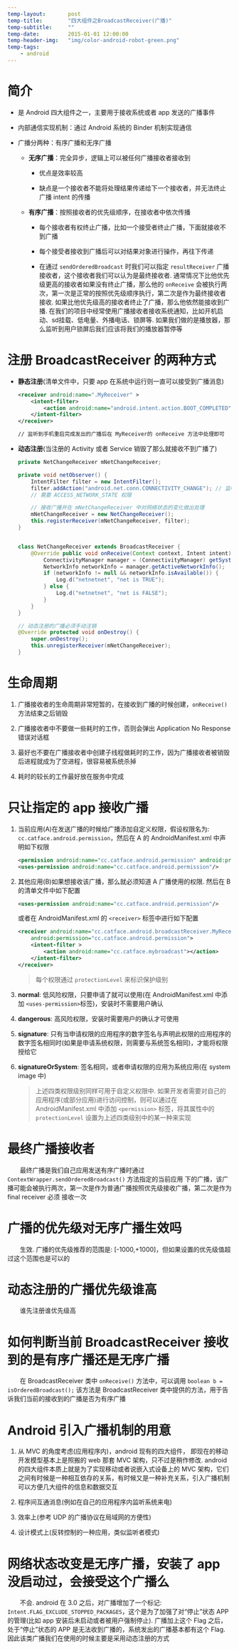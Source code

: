 ```yaml
---
temp-layout:       post
temp-title:        "四大组件之BroadcastReceiver(广播)"
temp-subtitle:     ""
temp-date:         2015-01-01 12:00:00
temp-header-img:   "img/color-android-robot-green.png"
temp-tags:
    - android
---
```


# 简介 

- 是 Android 四大组件之一，主要用于接收系统或者 app 发送的广播事件

- 内部通信实现机制：通过 Android 系统的 Binder 机制实现通信

- 广播分两种：有序广播和无序广播
	
	- **无序广播**：完全异步，逻辑上可以被任何广播接收者接收到

		- 优点是效率较高
		
		- 缺点是一个接收者不能将处理结果传递给下一个接收者，并无法终止广播 intent 的传播

	- **有序广播**：按照接收者的优先级顺序，在接收者中依次传播
	    
	    - 每个接收者有权终止广播，比如一个接受者终止广播，下面就接收不到广播

		- 每个接受者接收到广播后可以对结果对象进行操作，再往下传递
		
		- 在通过 `sendOrderedBroadcast` 时我们可以指定 `resultReceiver` 广播接收者，这个接收者我们可以认为是最终接收者. 通常情况下比他优先级更高的接收者如果没有终止广播，那么他的 `onReceive` 会被执行两次，第一次是正常的按照优先级顺序执行，第二次是作为最终接收者接收. 如果比他优先级高的接收者终止了广播，那么他依然能接收到广播. 在我们的项目中经常使用广播接收者接收系统通知，比如开机启动、sd挂载、低电量、外播电话、锁屏等. 如果我们做的是播放器，那么监听到用户锁屏后我们应该将我们的播放器暂停等

# 注册 BroadcastReceiver 的两种方式

- **静态注册**(清单文件中，只要 app 在系统中运行则一直可以接受到广播消息)
	
	```xml
	<receiver android:name=".MyReceiver" >
		<intent-filter>
			<action android:name="android.intent.action.BOOT_COMPLETED"  />
		</intent-filter>
	</receiver>

	// 监听到手机重启完成发出的广播后在 MyReceiver的 onReceive 方法中处理即可
	```

- **动态注册**(当注册的 Activity 或者 Service 销毁了那么就接收不到广播了)

	```java
	private NetChangeReceiver mNetChangeReceiver;
	
	private void netObserver() {
	    IntentFilter filter = new IntentFilter();
	    filter.addAction("android.net.conn.CONNECTIVITY_CHANGE"); // 监听网络状态的广播
	    // 需要 ACCESS_NETWORK_STATE 权限
	
	    // 接收广播并在 mNetChangeReceiver 中对网络状态的变化做出处理
	    mNetChangeReceiver = new NetChangeReceiver();
	    this.registerReceiver(mNetChangeReceiver, filter);
	}
	
	
	class NetChangeReceiver extends BroadcastReceiver {
	    @Override public void onReceive(Context context, Intent intent) {
	        ConnectivityManager manager = (ConnectivityManager) getSystemService(CONNECTIVITY_SERVICE);
	        NetworkInfo networkInfo = manager.getActiveNetworkInfo();
	        if (networkInfo != null && networkInfo.isAvailable()) {
	            Log.d("netnetnet", "net is TRUE");
	        } else {
	            Log.d("netnetnet", "net is FALSE");
	        }
	    }
	}
	
	// 动态注册的广播必须手动注销
	@Override protected void onDestroy() {
	    super.onDestroy();
	    this.unregisterReceiver(mNetChangeReceiver);
	}
	```

# 生命周期

1. 广播接收者的生命周期非常短暂的，在接收到广播的时候创建，`onReceive()` 方法结束之后销毁

2. 广播接收者中不要做一些耗时的工作，否则会弹出 Application No Response 错误对话框

3. 最好也不要在广播接收者中创建子线程做耗时的工作，因为广播接收者被销毁后进程就成为了空进程，很容易被系统杀掉

4. 耗时的较长的工作最好放在服务中完成

# 只让指定的 app 接收广播

1. 当前应用(A)在发送广播的时候给广播添加自定义权限，假设权限名为: `cc.catface.android.permission`，然后在 A 的 AndroidManifest.xml 中声明如下权限

	```xml
	<permission android:name="cc.catface.android.permission" android:protectionLevel="normal"></permission>
	<uses-permission android:name="cc.catface.android.permission"/> 
	```

2. 其他应用(B)如果想接收该广播，那么就必须知道 A 广播使用的权限. 然后在 B 的清单文件中如下配置

	```xml
	<uses-permission android:name="cc.catface.android.permission"/>
	```

	 或者在 AndroidManifest.xml 的 `<receiver>` 标签中进行如下配置
	
	```xml
	<receiver android:name="cc.catface.android.broadcastReceiver.MyReceiver" 
		android:permission="cc.catface.android.permission">
		<intent-filter >
			<action android:name="cc.catface.mybroadcast"></action>
		</intent-filter>
	</receiver>
	```
          
	> 每个权限通过 `protectionLevel` 来标识保护级别

1. **normal**: 低风险权限，只要申请了就可以使用(在 AndroidManifest.xml 中添加 `<uses-permission>`标签)，安装时不需要用户确认

2. **dangerous**: 高风险权限，安装时需要用户的确认才可使用

3. **signature**: 只有当申请权限的应用程序的数字签名与声明此权限的应用程序的数字签名相同时(如果是申请系统权限，则需要与系统签名相同)，才能将权限授给它

4. **signatureOrSystem**: 签名相同，或者申请权限的应用为系统应用(在 system image 中)

	>上述四类权限级别同样可用于自定义权限中. 如果开发者需要对自己的应用程序(或部分应用)进行访问控制，则可以通过在 AndroidManifest.xml 中添加 `<permission>` 标签，将其属性中的 `protectionLevel` 设置为上述四类级别中的某一种来实现

# 最终广播接收者

&emsp;&emsp;最终广播是我们自己应用发送有序广播时通过 `ContextWrapper.sendOrderedBroadcast()` 方法指定的当前应用 下的广播，该广播可能会被执行两次，第一次是作为普通广播按照优先级接收广播，第二次是作为 final receiver 必须 接收一次

# 广播的优先级对无序广播生效吗

&emsp;&emsp;生效. 广播的优先级推荐的范围是: [-1000,+1000]，但如果设置的优先级值超过这个范围也是可以的

# 动态注册的广播优先级谁高

&emsp;&emsp;谁先注册谁优先级高

# 如何判断当前 BroadcastReceiver 接收到的是有序广播还是无序广播

&emsp;&emsp;在 BroadcastReceiver 类中 `onReceive()` 方法中，可以调用 `boolean b = isOrderedBroadcast();` 该方法是 BroadcastReceiver 类中提供的方法，用于告诉我们当前的接收到的广播是否为有序广播

# Android 引入广播机制的用意

1. 从 MVC 的角度考虑(应用程序内)，android 现有的四大组件， 即现在的移动开发模型基本上是照搬的 web 那套 MVC 架构，只不过是稍作修改. android 的四大组件本质上就是为了实现移动或者说嵌入式设备上的 MVC 架构，它们之间有时候是一种相互依存的关系，有时候又是一种补充关系，引入广播机制可以方便几大组件的信息和数据交互

2. 程序间互通消息(例如在自己的应用程序内监听系统来电)

3. 效率上(参考 UDP 的广播协议在局域网的方便性)

4. 设计模式上(反转控制的一种应用，类似监听者模式)

# 网络状态改变是无序广播，安装了 app 没启动过，会接受这个广播么

&emsp;&emsp;不会. android 在 3.0 之后，对广播增加了一个标记: `Intent.FLAG_EXCLUDE_STOPPED_PACKAGES`，这个是为了加强了对“停止”状态 APP 的管理(比如 app 安装后未启动或者被用户强制停止). 广播加上这个 Flag 之后，处于“停止”状态的 APP 是无法收到广播的，系统发出的广播基本都有这个 Flag. 因此该类广播我们在使用的时候主要是采用动态注册的方式

